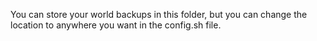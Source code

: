 You can store your world backups in this folder, but you can change the location 
to anywhere you want in the config.sh file.